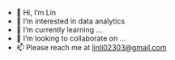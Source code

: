 - 👋 Hi, I’m Lin
- 👀 I’m interested in data analytics
- 🌱 I’m currently learning ...
- 💞️ I’m looking to collaborate on ...
- 📫 Please reach me at linli02303@gmail.com

<!---
linli0218/linli0218 is a ✨ special ✨ repository because its `README.md` (this file) appears on your GitHub profile.
You can click the Preview link to take a look at your changes.
--->
